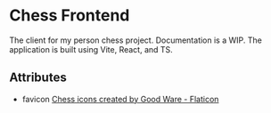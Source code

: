 # Chess Frontend

The client for my person chess project. Documentation is a WIP. The application is built using Vite, React, and TS.

## Attributes

- favicon <a href="https://www.flaticon.com/free-icons/chess" title="chess icons">Chess icons created by Good Ware - Flaticon</a>
